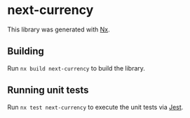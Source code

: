 # next-currency

This library was generated with [Nx](https://nx.dev).

## Building

Run `nx build next-currency` to build the library.

## Running unit tests

Run `nx test next-currency` to execute the unit tests via [Jest](https://jestjs.io).
